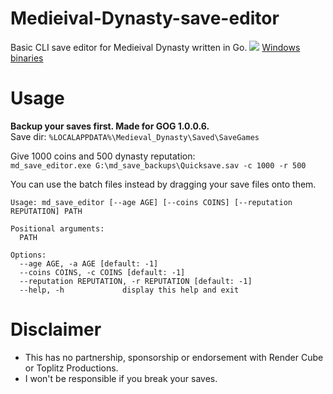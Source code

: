 # Medieival-Dynasty-save-editor
Basic CLI save editor for Medieival Dynasty written in Go.
![](https://i.imgur.com/45qFQYH.png)
[Windows binaries](https://github.com/Sorrow446/Medieival-Dynasty-save-editor/releases)

# Usage
**Backup your saves first. Made for GOG 1.0.0.6.**   
Save dir: `%LOCALAPPDATA%\Medieval_Dynasty\Saved\SaveGames`

Give 1000 coins and 500 dynasty reputation:   
`md_save_editor.exe G:\md_save_backups\Quicksave.sav -c 1000 -r 500`

You can use the batch files instead by dragging your save files onto them.

```
Usage: md_save_editor [--age AGE] [--coins COINS] [--reputation REPUTATION] PATH

Positional arguments:
  PATH

Options:
  --age AGE, -a AGE [default: -1]
  --coins COINS, -c COINS [default: -1]
  --reputation REPUTATION, -r REPUTATION [default: -1]
  --help, -h             display this help and exit
  ```

# Disclaimer       
- This has no partnership, sponsorship or endorsement with Render Cube or Toplitz Productions.
- I won't be responsible if you break your saves.
